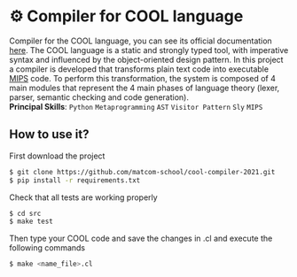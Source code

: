 # ⚙️ Compiler for COOL language

Compiler for the COOL language, you can see its official documentation [here](https://github.com/matcom-school/cool-compiler-2021/tree/master/doc). 
The COOL language is a static and strongly typed tool, with imperative syntax and influenced by 
the object-oriented design pattern. In this project a compiler is developed that transforms 
plain text code into executable [MIPS](https://www.google.com/url?sa=t&rct=j&q=&esrc=s&source=web&cd=&cad=rja&uact=8&ved=2ahUKEwjr4bytrL_7AhXZi7AFHVj3D-QQFnoECAoQAQ&url=https%3A%2F%2Fwww.mips.com%2F&usg=AOvVaw0pNYEgrs30qfMWUUI1txqH) 
code. To perform this transformation, the system is 
composed of 4 main modules that represent the 4 main phases of language theory 
(lexer, parser, semantic checking and code generation). \
**Principal Skills**: `Python` `Metaprogramming` `AST` `Visitor Pattern` `Sly` `MIPS`


## How to use it?

First download the project  

```bash
$ git clone https://github.com/matcom-school/cool-compiler-2021.git
$ pip install -r requirements.txt
```
Check that all tests are working properly 

```bash
$ cd src
$ make test
```

Then type your COOL code and save the changes in .cl and execute the following commands

```bash
$ make <name_file>.cl
```

